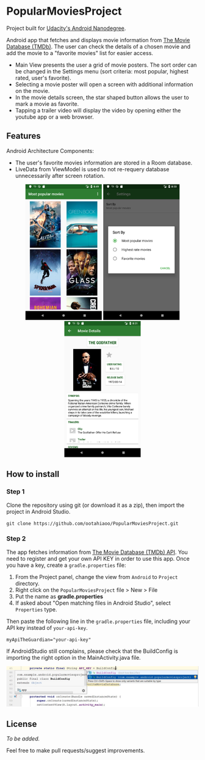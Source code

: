 # PopularMoviesProject

Project built for [Udacity's Android Nanodegree](https://www.udacity.com/course/android-developer-nanodegree-by-google--nd801).

Android app that fetches and displays movie information from [The Movie Database (TMDb)](https://www.themoviedb.org/). The user can check the details of a chosen movie and add the movie to a "favorite movies" list for easier access.

* Main View presents the user a grid of movie posters. The sort order can be changed in the Settings menu (sort criteria: most popular, highest rated, user's favorite).
* Selecting a movie poster will open a screen with additional information on the movie. 
* In the movie details screen, the star shaped button allows the user to mark a movie as favorite.
* Tapping a trailer video will display the video by opening either the youtube app or a web browser.


## Features

Android Architecture Components:
* The user's favorite movies information are stored in a Room database. 
* LiveData from ViewModel is used to not re-requery database unnecessarily after screen rotation.

<p align="center">
<img src="https://raw.githubusercontent.com/ootahiaoo/PopularMoviesProject/master/screenshot/Screenshot_1.png" width="200" title="Main View">   <img src="https://raw.githubusercontent.com/ootahiaoo/PopularMoviesProject/master/screenshot/Screenshot_2.png" width="200" title="Main View's Settings menu">   <img src="https://raw.githubusercontent.com/ootahiaoo/PopularMoviesProject/master/screenshot/Screenshot_3.png" width="200" title="Movie Details View">
</p>

## How to install

### Step 1
Clone the repository using git (or download it as a zip), then import the project in Android Studio.
```
git clone https://github.com/ootahiaoo/PopularMoviesProject.git
```

### Step 2

The app fetches information from [The Movie Database (TMDb) API](https://www.themoviedb.org/documentation/api). 
You need to register and get your own API KEY in order to use this app. Once you have a key, create a `gradle.properties` file:

1. From the Project panel, change the view from `Android` to `Project` directory.
2. Right click on the `PopularMoviesProject` file > New > File
3. Put the name as **gradle.properties**
4. If asked about "Open matching files in Android Studio", select `Properties` type.

Then paste the following line in the `gradle.properties` file, including your API key instead of `your-api-key`.

```
myApiTheGuardian="your-api-key"
```

If AndroidStudio still complains, please check that the BuildConfig is importing the right option in the MainActivity.java file.

![alt text](https://raw.githubusercontent.com/ootahiaoo/PopularMoviesProject/master/screenshot/BuildConfigScreenshot.jpg "BuildConfig options in MainActivity.java")


## License
_To be added._

Feel free to make pull requests/suggest improvements.

